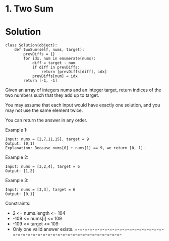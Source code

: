 # 1. Two Sum

# Solution
```python3
class Solution(object):
    def twoSum(self, nums, target):
        prevDiffs = {}
        for idx, num in enumerate(nums):
            diff = target - num
            if diff in prevDiffs:
                return [prevDiffs[diff], idx]
            prevDiffs[num] = idx
        return [-1, -1]
```

Given an array of integers nums and an integer target, return indices of the two numbers such that they add up to target.

You may assume that each input would have exactly one solution, and you may not use the same element twice.

You can return the answer in any order.

Example 1:
```
Input: nums = [2,7,11,15], target = 9
Output: [0,1]
Explanation: Because nums[0] + nums[1] == 9, we return [0, 1].
```
Example 2:
```
Input: nums = [3,2,4], target = 6
Output: [1,2]
```
Example 3:
```
Input: nums = [3,3], target = 6
Output: [0,1]
```
Constraints:
- 2 <= nums.length <= 104
- -109 <= nums[i] <= 109
- -109 <= target <= 109
- Only one valid answer exists.
=-=-=-=-=-=-=-=-=-=-=-=-=-=-=-=-=-=-=-=-=-=-=-=-=-=-=-=-=-=-=-=-=-=-=-=-=-=-=-=-
